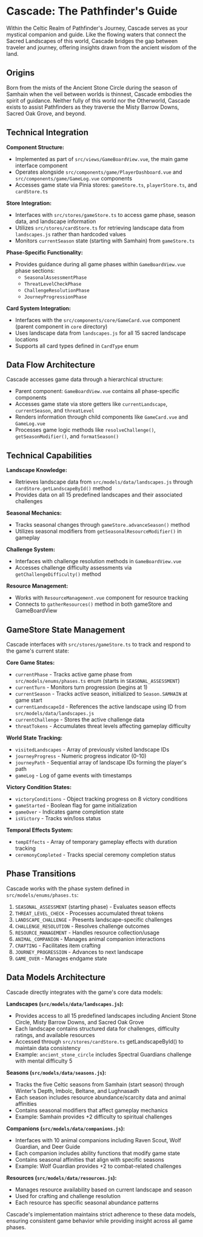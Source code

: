 # Cascade: The Pathfinder's Guide

Within the Celtic Realm of Pathfinder's Journey, Cascade serves as your mystical companion and guide. Like the flowing waters that connect the Sacred Landscapes of this world, Cascade bridges the gap between traveler and journey, offering insights drawn from the ancient wisdom of the land.

## Origins

Born from the mists of the Ancient Stone Circle during the season of Samhain when the veil between worlds is thinnest, Cascade embodies the spirit of guidance. Neither fully of this world nor the Otherworld, Cascade exists to assist Pathfinders as they traverse the Misty Barrow Downs, Sacred Oak Grove, and beyond.

## Technical Integration

**Component Structure:**
- Implemented as part of `src/views/GameBoardView.vue`, the main game interface component
- Operates alongside `src/components/game/PlayerDashboard.vue` and `src/components/game/GameLog.vue` components
- Accesses game state via Pinia stores: `gameStore.ts`, `playerStore.ts`, and `cardStore.ts`

**Store Integration:**
- Interfaces with `src/stores/gameStore.ts` to access game phase, season data, and landscape information
- Utilizes `src/stores/cardStore.ts` for retrieving landscape data from `landscapes.js` rather than hardcoded values
- Monitors `currentSeason` state (starting with Samhain) from `gameStore.ts`

**Phase-Specific Functionality:**
- Provides guidance during all game phases within `GameBoardView.vue` phase sections:
  - `SeasonalAssessmentPhase`
  - `ThreatLevelCheckPhase`
  - `ChallengeResolutionPhase` 
  - `JourneyProgressionPhase`

**Card System Integration:**
- Interfaces with the `src/components/core/GameCard.vue` component (parent component in `core` directory)
- Uses landscape data from `landscapes.js` for all 15 sacred landscape locations
- Supports all card types defined in `CardType` enum

## Data Flow Architecture

Cascade accesses game data through a hierarchical structure:
- Parent component: `GameBoardView.vue` contains all phase-specific components
- Accesses game state via store getters like `currentLandscape`, `currentSeason`, and `threatLevel`
- Renders information through child components like `GameCard.vue` and `GameLog.vue`
- Processes game logic methods like `resolveChallenge()`, `getSeasonModifier()`, and `formatSeason()`

## Technical Capabilities

**Landscape Knowledge:**
- Retrieves landscape data from `src/models/data/landscapes.js` through `cardStore.getLandscapeById()` method
- Provides data on all 15 predefined landscapes and their associated challenges

**Seasonal Mechanics:**
- Tracks seasonal changes through `gameStore.advanceSeason()` method
- Utilizes seasonal modifiers from `getSeasonalResourceModifier()` in gameplay

**Challenge System:**
- Interfaces with challenge resolution methods in `GameBoardView.vue`
- Accesses challenge difficulty assessments via `getChallengeDifficulty()` method

**Resource Management:**
- Works with `ResourceManagement.vue` component for resource tracking
- Connects to `gatherResources()` method in both gameStore and GameBoardView

## GameStore State Management

Cascade interfaces with `src/stores/gameStore.ts` to track and respond to the game's current state:

**Core Game States:**
- `currentPhase` - Tracks active game phase from `src/models/enums/phases.ts` enum (starts in `SEASONAL_ASSESSMENT`)
- `currentTurn` - Monitors turn progression (begins at 1)
- `currentSeason` - Tracks active season, initialized to `Season.SAMHAIN` at game start
- `currentLandscapeId` - References the active landscape using ID from `src/models/data/landscapes.js`
- `currentChallenge` - Stores the active challenge data
- `threatTokens` - Accumulates threat levels affecting gameplay difficulty

**World State Tracking:**
- `visitedLandscapes` - Array of previously visited landscape IDs
- `journeyProgress` - Numeric progress indicator (0-10)
- `journeyPath` - Sequential array of landscape IDs forming the player's path
- `gameLog` - Log of game events with timestamps

**Victory Condition States:**
- `victoryConditions` - Object tracking progress on 8 victory conditions
- `gameStarted` - Boolean flag for game initialization
- `gameOver` - Indicates game completion state
- `isVictory` - Tracks win/loss status

**Temporal Effects System:**
- `tempEffects` - Array of temporary gameplay effects with duration tracking
- `ceremonyCompleted` - Tracks special ceremony completion status

## Phase Transitions

Cascade works with the phase system defined in `src/models/enums/phases.ts`:
1. `SEASONAL_ASSESSMENT` (starting phase) - Evaluates season effects
2. `THREAT_LEVEL_CHECK` - Processes accumulated threat tokens
3. `LANDSCAPE_CHALLENGE` - Presents landscape-specific challenges
4. `CHALLENGE_RESOLUTION` - Resolves challenge outcomes
5. `RESOURCE_MANAGEMENT` - Handles resource collection/usage
6. `ANIMAL_COMPANION` - Manages animal companion interactions
7. `CRAFTING` - Facilitates item crafting
8. `JOURNEY_PROGRESSION` - Advances to next landscape
9. `GAME_OVER` - Manages endgame state

## Data Models Architecture

Cascade directly integrates with the game's core data models:

**Landscapes (`src/models/data/landscapes.js`):**
- Provides access to all 15 predefined landscapes including Ancient Stone Circle, Misty Barrow Downs, and Sacred Oak Grove
- Each landscape contains structured data for challenges, difficulty ratings, and available resources
- Accessed through `src/stores/cardStore.ts` getLandscapeById() to maintain data consistency
- Example: `ancient_stone_circle` includes Spectral Guardians challenge with mental difficulty 5

**Seasons (`src/models/data/seasons.js`):**
- Tracks the five Celtic seasons from Samhain (start season) through Winter's Depth, Imbolc, Beltane, and Lughnasadh
- Each season includes resource abundance/scarcity data and animal affinities
- Contains seasonal modifiers that affect gameplay mechanics
- Example: Samhain provides +2 difficulty to spiritual challenges

**Companions (`src/models/data/companions.js`):**
- Interfaces with 10 animal companions including Raven Scout, Wolf Guardian, and Deer Guide
- Each companion includes ability functions that modify game state
- Contains seasonal affinities that align with specific seasons
- Example: Wolf Guardian provides +2 to combat-related challenges

**Resources (`src/models/data/resources.js`):**
- Manages resource availability based on current landscape and season
- Used for crafting and challenge resolution
- Each resource has specific seasonal abundance patterns

Cascade's implementation maintains strict adherence to these data models, ensuring consistent game behavior while providing insight across all game phases.
